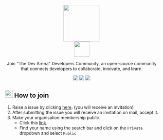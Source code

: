<div align="center">
 <a href="#">
   <img src="https://oyepriyansh.pages.dev/tda.svg" height="120"> <br>
   <img src="https://oyepriyansh.pages.dev/63895464564564683.svg" height="50">
 </a> 
   <p>Join "The Dev Arena" Developers Community, an open-source community that connects developers to collaborate, innovate, and learn.</p>
   <a href="https://discord.com/invite/AeAjegXn6D"><img src="https://img.shields.io/badge/Discord-%235865F2.svg?style=for-the-badge&logo=discord&logoColor=white"></a>  <a href="https://github.com/TheDevArena"><img src="https://img.shields.io/badge/github-282828.svg?style=for-the-badge&logo=github&logoColor=white"></a>  <a href="mailto:thedevarena@hotmail.com"><img src="https://img.shields.io/badge/mail-D14836?style=for-the-badge&logo=gmail&logoColor=white"></a>
 
</div>

## <a href="#--how-to-join"> <img src="https://oyepriyansh.pages.dev/877479021909245983.gif" width="25"></a> How to join 
1. Raise a issue by clicking [here](https://thedevarena.github.io/join). (you will receive an invitation)
2. After submitting the issue you will receive an invitation on mail, accept it.
3. Make your organisation membership public.
    - Click this [link](https://github.com/orgs/TheDevArena/people).
    - Find your name using the search bar and click on the `Private` dropdown and select `Public`
